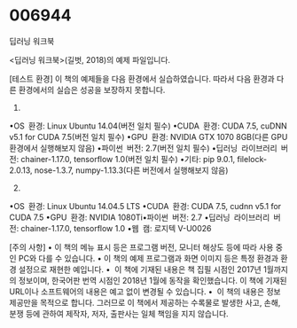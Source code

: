 # 006944
딥러닝 워크북

<딥러닝 워크북>(길벗, 2018)의 예제 파일입니다.

[테스트 환경]
이 책의 예제들을 다음 환경에서 실습하였습니다. 따라서 다음 환경과 다른 환경에서의 실습은 성공을 보장하지 못합니다.

1) 
•OS 환경: Linux Ubuntu 14.04(버전 일치 필수)
•CUDA 환경: CUDA 7.5, cuDNN v5.1 for CUDA 7.5(버전 일치 필수)
•GPU 환경: NVIDIA GTX 1070 8GB(다른 GPU 환경에서 실행해보지 않음)
•파이썬 버전: 2.7(버전 일치 필수)
•딥러닝 라이브러리 버전: chainer-1.17.0, tensorflow 1.0(버전 일치 필수)
•기타: pip 9.0.1, filelock-2.0.13, nose-1.3.7, numpy-1.13.3(다른 버전에서 실행해보지 않음)

2)
•OS 환경: Linux Ubuntu 14.04.5 LTS
•CUDA 환경: CUDA 7.5, cudnn v5.1 for CUDA 7.5
•GPU 환경: NVIDIA 1080Ti•파이썬 버전: 2.7
•딥러닝 라이브러리 버전: chainer-1.17.0, tensorflow 1.0
•웹 캠: 로지텍 V-U0026

[주의 사항]
• 이 책의 메뉴 표시 등은 프로그램 버전, 모니터 해상도 등에 따라 사용 중인 PC와 다를 수 있습니다.
• 이 책의 예제 프로그램과 화면 이미지 등은 특정 환경과 환경 설정으로 재현한 예입니다.
•  이 책에 기재된 내용은 책 집필 시점인 2017년 1월까지의 정보이며, 한국어판 번역 시점인 2018년 1월에 동작을 확인했습니다. 이 책에 기재된 URL이나 소프트웨어의 내용은 예고 없이 변경될 수 있습니다.
•  이 책의 내용은 정보 제공만을 목적으로 합니다. 그러므로 이 책에서 제공하는 수록물로 발생한 사고, 손해, 분쟁 등에 관하여 제작자, 저자, 출판사는 일체 책임을 지지 않습니다.
